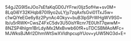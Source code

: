 54gJZG9l5xJOo7sEfaKqGD0JYFrw/0ljz5ofHw+sv0M=
8Lq0i6Y32KHqb870I9yo2uLYjy7zqAxfsGvi01TxJ5w=
c1wQiYeEGe6y8z2PynAc4Okyv+buB3lpSPrWHgWV9S0=
lb/u5rRWK+CwsZ4FxC5dv3U50isYRcnr7E0UhT7qwwM=
8NZSP4hIgm1BrLdyiMx2MxBvwb60fR+uTDCSBMAoMFc=
MJWksBJMrI2DhmIWtSwXVIdhpcupYUov+yUW5NO3d+E=
